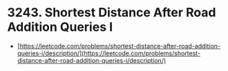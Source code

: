 # 3243. Shortest Distance After Road Addition Queries I

- [https://leetcode.com/problems/shortest-distance-after-road-addition-queries-i/description/](https://leetcode.com/problems/shortest-distance-after-road-addition-queries-i/description/)
